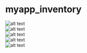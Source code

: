 # myapp_inventory
![alt text](https://github.com/rayanlep/myapp_inventory/blob/main/images/entry_img.png)<br>
![alt text](https://github.com/rayanlep/myapp_inventory/blob/main/images/load.jpg)<br>
![alt text](https://github.com/rayanlep/myapp_inventory/blob/main/images/list.jpg)<br>
![alt text](https://github.com/rayanlep/myapp_inventory/blob/main/images/gesture.jpg)<br>
![alt text](https://github.com/rayanlep/myapp_inventory/blob/main/images/submit_img.png)<br>
